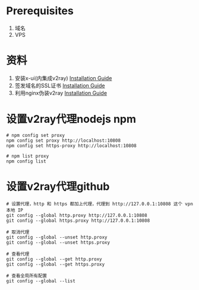 # Prerequisites
1. 域名
2. VPS

# 资料
1. 安装x-ui(内集成v2ray) [Installation Guide](install%20x%20ui/README.md)
2. 签发域名的SSL证书 [Installation Guide](Install%20Certificates%20For%20Nginx/README.md)
3. 利用nginx伪装v2ray  [Installation Guide](nginx-with-v2ray/README.md)

# 设置v2ray代理nodejs npm
```
# npm config set proxy
npm config set proxy http://localhost:10808
npm config set https-proxy http://localhost:10808

# npm list proxy
npm config list
```

# 设置v2ray代理github
```
# 设置代理，http 和 https 都加上代理，代理到 http://127.0.0.1:10808 这个 vpn 本地 IP
git config --global http.proxy http://127.0.0.1:10808
git config --global https.proxy http://127.0.0.1:10808

# 取消代理
git config --global --unset http.proxy
git config --global --unset https.proxy

# 查看代理
git config --global --get http.proxy
git config --global --get https.proxy

# 查看全局所有配置
git config --global --list
```
